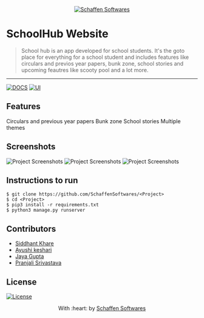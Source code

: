 <p align="center"><a href="https://www.schaffensofts.com" target="_blank"><img src="https://schaffensofts.com/img/logo.png" title="Schaffen Softwares" alt="Schaffen Softwares"></a>
</p>

# SchoolHub Website

> <Subtitle>
> School hub is an app developed for school students. It's the goto place for everything for a school student and includes features like circulars and previos year papers, bunk zone, school stories and upcoming feautres like scooty pool and a lot more.

---
[![DOCS](https://img.shields.io/badge/Documentation-see%20docs-green?style=flat-square&logo=appveyor)](INSERT_LINK_FOR_DOCS_HERE) 
  [![UI ](https://img.shields.io/badge/User%20Interface-Link%20to%20UI-orange?style=flat-square&logo=appveyor)](INSERT_UI_LINK_HERE)

## Features
Circulars and previous year papers
Bunk zone
School stories
Multiple themes

## Screenshots
<img src="" alt="Project Screenshots">
<img src="" alt="Project Screenshots">
<img src="" alt="Project Screenshots">

## Instructions to run
```
$ git clone https://github.com/SchaffenSoftwares/<Project>
$ cd <Project>
$ pip3 install -r requirements.txt
$ python3 manage.py runserver
```

## Contributors
- <a href="https://github.com/siddhanttk">Siddhant Khare</a>
- <a href="https://github.com/<Contributor>">Ayushi keshari</a>
- <a href="https://github.com/<Contributor>">Jaya Gupta</a>
- <a href="https://github.com/<Contributor>">Pranjali Srivastava</a>

## License
[![License](http://img.shields.io/:license-mit-blue.svg?style=flat-square)](http://badges.mit-license.org)

<p align="center">
	With :heart: by <a href="https://www.schaffensofts.com" target="_blank">Schaffen Softwares</a>
</p>

